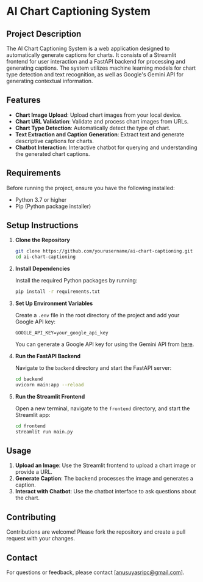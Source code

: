 # AI Chart Captioning System

## Project Description

The AI Chart Captioning System is a web application designed to automatically generate captions for charts. It consists of a Streamlit frontend for user interaction and a FastAPI backend for processing and generating captions. The system utilizes machine learning models for chart type detection and text recognition, as well as Google's Gemini API for generating contextual information.

## Features

- **Chart Image Upload**: Upload chart images from your local device.
- **Chart URL Validation**: Validate and process chart images from URLs.
- **Chart Type Detection**: Automatically detect the type of chart.
- **Text Extraction and Caption Generation**: Extract text and generate descriptive captions for charts.
- **Chatbot Interaction**: Interactive chatbot for querying and understanding the generated chart captions.

## Requirements

Before running the project, ensure you have the following installed:

- Python 3.7 or higher
- Pip (Python package installer)

## Setup Instructions

1. **Clone the Repository**

    ```bash
    git clone https://github.com/yourusername/ai-chart-captioning.git
    cd ai-chart-captioning
    ```

2. **Install Dependencies**

    Install the required Python packages by running:

    ```bash
    pip install -r requirements.txt
    ```

3. **Set Up Environment Variables**

    Create a `.env` file in the root directory of the project and add your Google API key:

    ```env
    GOOGLE_API_KEY=your_google_api_key
    ```

    You can generate a Google API key for using the Gemini API from [here](https://ai.google.dev/gemini-api).

4. **Run the FastAPI Backend**

    Navigate to the `backend` directory and start the FastAPI server:

    ```bash
    cd backend
    uvicorn main:app --reload
    ```

5. **Run the Streamlit Frontend**

    Open a new terminal, navigate to the `frontend` directory, and start the Streamlit app:

    ```bash
    cd frontend
    streamlit run main.py
    ```

## Usage

1. **Upload an Image**: Use the Streamlit frontend to upload a chart image or provide a URL.
2. **Generate Caption**: The backend processes the image and generates a caption.
3. **Interact with Chatbot**: Use the chatbot interface to ask questions about the chart.

## Contributing

Contributions are welcome! Please fork the repository and create a pull request with your changes.

## Contact

For questions or feedback, please contact [anusuyasripc@gmail.com].
